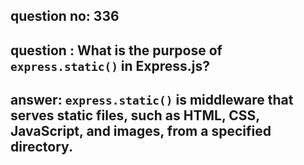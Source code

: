 
      
## question no: 336

## question : What is the purpose of `express.static()` in Express.js?

## answer: `express.static()` is middleware that serves static files, such as HTML, CSS, JavaScript, and images, from a specified directory.
      